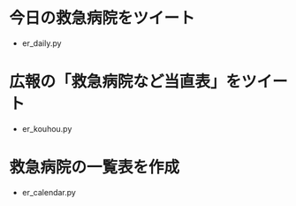 # 今日の救急病院をツイート

+ er_daily.py

# 広報の「救急病院など当直表」をツイート

+ er_kouhou.py

# 救急病院の一覧表を作成

+ er_calendar.py
